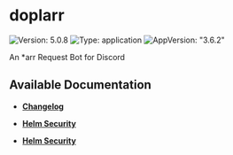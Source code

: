 # doplarr

![Version: 5.0.8](https://img.shields.io/badge/Version-5.0.8-informational?style=flat-square) ![Type: application](https://img.shields.io/badge/Type-application-informational?style=flat-square) ![AppVersion: "3.6.2"](https://img.shields.io/badge/AppVersion-"3.6.2"-informational?style=flat-square)

An *arr Request Bot for Discord

## Available Documentation

- [**Changelog**](CHANGELOG)

- [**Helm Security**](container-security)

- [**Helm Security**](helm-security)

